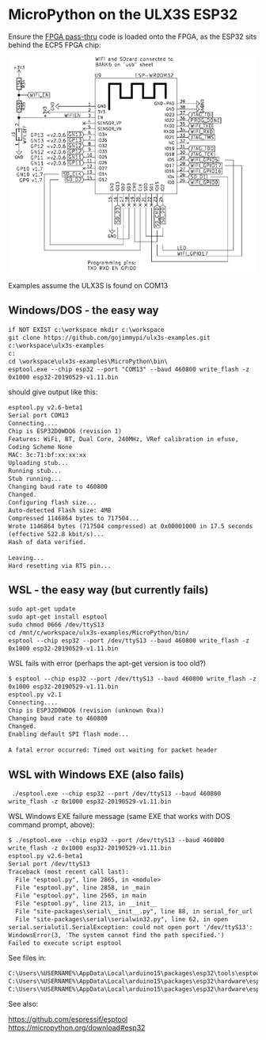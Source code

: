 # MicroPython on the ULX3S ESP32

Ensure the [FPGA pass-thru](../passthru/) code is loaded onto the FPGA, as the ESP32 sits behind the ECP5 FPGA chip:

![ESP32-on-ULX3S](./images/ESP32_on_ULX3S.png )

Examples assume the ULX3S is found on COM13

## Windows/DOS - the easy way
```
if NOT EXIST c:\workspace mkdir c:\workspace
git clone https://github.com/gojimmypi/ulx3s-examples.git c:\workspace\ulx3s-examples
c:
cd \workspace\ulx3s-examples\MicroPython\bin\
esptool.exe --chip esp32 --port "COM13" --baud 460800 write_flash -z 0x1000 esp32-20190529-v1.11.bin
```
should give output like this:

```
esptool.py v2.6-beta1
Serial port COM13
Connecting....
Chip is ESP32D0WDQ6 (revision 1)
Features: WiFi, BT, Dual Core, 240MHz, VRef calibration in efuse, Coding Scheme None
MAC: 3c:71:bf:xx:xx:xx
Uploading stub...
Running stub...
Stub running...
Changing baud rate to 460800
Changed.
Configuring flash size...
Auto-detected Flash size: 4MB
Compressed 1146864 bytes to 717504...
Wrote 1146864 bytes (717504 compressed) at 0x00001000 in 17.5 seconds (effective 522.8 kbit/s)...
Hash of data verified.

Leaving...
Hard resetting via RTS pin...
```

## WSL - the easy way (but currently fails)
```
sudo apt-get update
sudo apt-get install esptool
sudo chmod 0666 /dev/ttyS13
cd /mnt/c/workspace/ulx3s-examples/MicroPython/bin/
esptool --chip esp32 --port /dev/ttyS13 --baud 460800 write_flash -z 0x1000 esp32-20190529-v1.11.bin
```

WSL fails with error (perhaps the apt-get version is too old?)
```
$ esptool --chip esp32 --port /dev/ttyS13 --baud 460800 write_flash -z 0x1000 esp32-20190529-v1.11.bin
esptool.py v2.1
Connecting....
Chip is ESP32D0WDQ6 (revision (unknown 0xa))
Changing baud rate to 460800
Changed.
Enabling default SPI flash mode...

A fatal error occurred: Timed out waiting for packet header
```

## WSL with Windows EXE (also fails)
```
 ./esptool.exe --chip esp32 --port /dev/ttyS13 --baud 460800 write_flash -z 0x1000 esp32-20190529-v1.11.bin
```

WSL Windows EXE failure message (same EXE that works with DOS command prompt, above):
```
$ ./esptool.exe --chip esp32 --port /dev/ttyS13 --baud 460800 write_flash -z 0x1000 esp32-20190529-v1.11.bin
esptool.py v2.6-beta1
Serial port /dev/ttyS13
Traceback (most recent call last):
  File "esptool.py", line 2865, in <module>
  File "esptool.py", line 2858, in _main
  File "esptool.py", line 2565, in main
  File "esptool.py", line 213, in __init__
  File "site-packages\serial\__init__.py", line 88, in serial_for_url
  File "site-packages\serial\serialwin32.py", line 62, in open
serial.serialutil.SerialException: could not open port '/dev/ttyS13': WindowsError(3, 'The system cannot find the path specified.')
Failed to execute script esptool
```
 
See files in:
```
C:\Users\%USERNAME%\AppData\Local\arduino15\packages\esp32\tools\esptool_py\2.6.0\
C:\Users\%USERNAME%\AppData\Local\arduino15\packages\esp32\hardware\esp32\1.0.1\tools\sdk\bin\
C:\Users\%USERNAME%\AppData\Local\arduino15\packages\esp32\hardware\esp32\1.0.1\tools\partitions\
```

See also:

https://github.com/espressif/esptool
https://micropython.org/download#esp32

